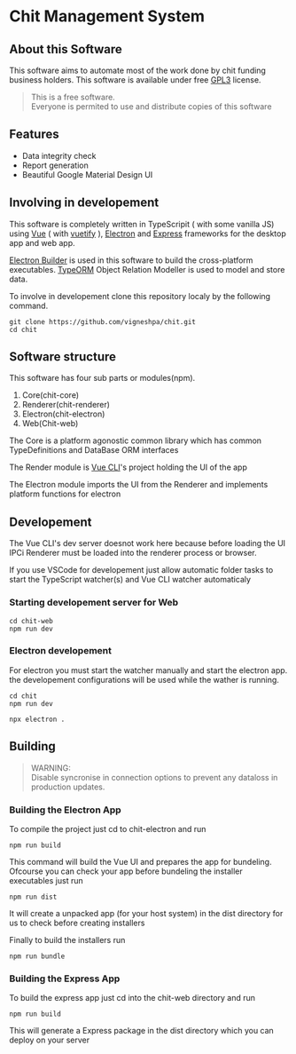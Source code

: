 # Chit Management System

## About this Software

   This software aims to automate most of the work done by chit funding
   business holders. This software is available under free [GPL3](./LICENSE.md) license.

>This is a free software.   
Everyone is permited to use and distribute copies of this software

## Features
- Data integrity check
- Report generation
- Beautiful Google Material Design UI

## Involving in developement
This software is completely written in TypeScripit ( with some vanilla JS) using [Vue](https://vuejs.org) ( with [vuetify](https://vuetifyjs.com) ), [Electron](https://electronjs.org/) and [Express](https://expressjs.com/) frameworks for the desktop app and web app.

[Electron Builder](https://www.electron.build) is used in this software to build the cross-platform executables. [TypeORM](https://typeorm.io/) Object Relation Modeller is used to model and store data.

To involve in developement clone this repository localy by the following command.

```
git clone https://github.com/vigneshpa/chit.git
cd chit
```

## Software structure
   This software has four sub parts or modules(npm).
1. Core(chit-core)
2. Renderer(chit-renderer)
3. Electron(chit-electron)
4. Web(Chit-web)

The Core is a platform agonostic common library which has common TypeDefinitions and DataBase ORM interfaces

The Render module is [Vue CLI](https://cli.vuejs.org/)'s project holding the UI of the app  

The Electron module imports the UI from the Renderer and implements platform functions for electron

## Developement
The Vue CLI's dev server doesnot work here because before loading the UI IPCi Renderer must be loaded into the renderer process or browser.

If you use VSCode for developement just allow automatic folder tasks to start the TypeScript watcher(s) and Vue CLI watcher automaticaly

### Starting developement server for Web
```
cd chit-web
npm run dev
```
### Electron developement

For electron you must start the watcher manually
and start the electron app.
the developement configurations will be used while the wather is running.
```
cd chit
npm run dev
```
```
npx electron .
```

## Building

>WARNING:  
Disable syncronise in connection options to prevent any dataloss in production updates.

### Building the Electron App

To compile the project just cd to chit-electron and run
```
npm run build
```
This command will build the Vue UI and prepares the app for bundeling.
Ofcourse you can check your app before bundeling the installer executables
just run
```
npm run dist
```
It will create a unpacked app (for your host system) in the dist directory for us to check before creating installers

Finally to build the installers run
```
npm run bundle
```
### Building the Express App
To build the express app just cd into the chit-web directory and run
```
npm run build
```
This will generate a Express package in the dist directory which you can deploy on your server